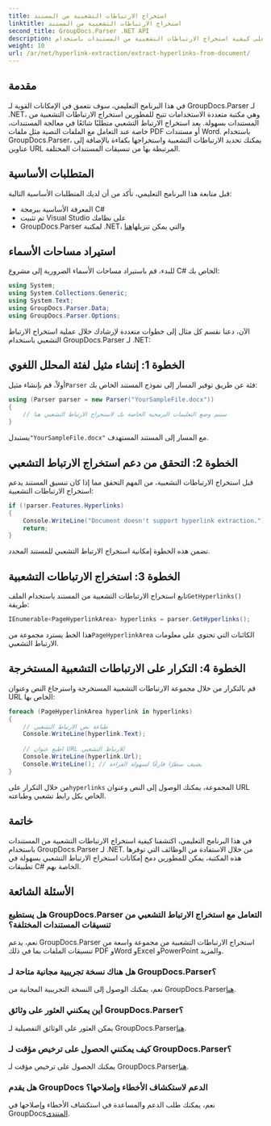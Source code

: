 ```yaml
---
title: استخراج الارتباطات التشعبية من المستند
linktitle: استخراج الارتباطات التشعبية من المستند
second_title: GroupDocs.Parser .NET API
description: تعرف على كيفية استخراج الارتباطات التشعبية من المستندات باستخدام GroupDocs.Parser لـ .NET. قم بتحسين تطبيقات C# الخاصة بك باستخدام هذا الدليل المباشر.
weight: 10
url: /ar/net/hyperlink-extraction/extract-hyperlinks-from-document/
---
```

## مقدمة
في هذا البرنامج التعليمي، سوف نتعمق في الإمكانات القوية لـ GroupDocs.Parser لـ .NET، وهي مكتبة متعددة الاستخدامات تتيح للمطورين استخراج الارتباطات التشعبية من المستندات بسهولة. يعد استخراج الارتباط التشعبي متطلبًا شائعًا في معالجة المستندات، خاصة عند التعامل مع الملفات النصية مثل ملفات PDF أو مستندات Word. باستخدام GroupDocs.Parser، يمكنك تحديد الارتباطات التشعبية واستخراجها بكفاءة بالإضافة إلى عناوين URL المرتبطة بها من تنسيقات المستندات المختلفة.
## المتطلبات الأساسية
قبل متابعة هذا البرنامج التعليمي، تأكد من أن لديك المتطلبات الأساسية التالية:
- المعرفة الأساسية ببرمجة C#
- تم تثبيت Visual Studio على نظامك
-  GroupDocs.Parser لمكتبة .NET، والتي يمكن تنزيلها[هنا](https://releases.groupdocs.com/parser/net/)
## استيراد مساحات الأسماء
للبدء، قم باستيراد مساحات الأسماء الضرورية إلى مشروع C# الخاص بك:
```csharp
using System;
using System.Collections.Generic;
using System.Text;
using GroupDocs.Parser.Data;
using GroupDocs.Parser.Options;
```

الآن، دعنا نقسم كل مثال إلى خطوات متعددة لإرشادك خلال عملية استخراج الارتباط التشعبي باستخدام GroupDocs.Parser لـ .NET:
## الخطوة 1: إنشاء مثيل لفئة المحلل اللغوي
 أولاً، قم بإنشاء مثيل`Parser` فئة عن طريق توفير المسار إلى نموذج المستند الخاص بك:
```csharp
using (Parser parser = new Parser("YourSampleFile.docx"))
{
    // سيتم وضع التعليمات البرمجية الخاصة بك لاستخراج الارتباط التشعبي هنا
}
```
 يستبدل`"YourSampleFile.docx"` مع المسار إلى المستند المستهدف.
## الخطوة 2: التحقق من دعم استخراج الارتباط التشعبي
قبل استخراج الارتباطات التشعبية، من المهم التحقق مما إذا كان تنسيق المستند يدعم استخراج الارتباطات التشعبية:
```csharp
if (!parser.Features.Hyperlinks)
{
    Console.WriteLine("Document doesn't support hyperlink extraction.");
    return;
}
```
تضمن هذه الخطوة إمكانية استخراج الارتباط التشعبي للمستند المحدد.
## الخطوة 3: استخراج الارتباطات التشعبية
 تابع استخراج الارتباطات التشعبية من المستند باستخدام الملف`GetHyperlinks()` طريقة:
```csharp
IEnumerable<PageHyperlinkArea> hyperlinks = parser.GetHyperlinks();
```
 هذا الخط يسترد مجموعة من`PageHyperlinkArea` الكائنات التي تحتوي على معلومات الارتباط التشعبي.
## الخطوة 4: التكرار على الارتباطات التشعبية المستخرجة
قم بالتكرار من خلال مجموعة الارتباطات التشعبية المستخرجة واسترجاع النص وعنوان URL الخاص بها:
```csharp
foreach (PageHyperlinkArea hyperlink in hyperlinks)
{
    // طباعة نص الارتباط التشعبي
    Console.WriteLine(hyperlink.Text);
    
    // اطبع عنوان URL للارتباط التشعبي
    Console.WriteLine(hyperlink.Url);
    Console.WriteLine(); // يضيف سطرًا فارغًا لسهولة القراءة
}
```
من خلال التكرار على`hyperlinks` المجموعة، يمكنك الوصول إلى النص وعنوان URL الخاص بكل رابط تشعبي وطباعته.
## خاتمة
في هذا البرنامج التعليمي، اكتشفنا كيفية استخراج الارتباطات التشعبية من المستندات باستخدام GroupDocs.Parser لـ .NET. من خلال الاستفادة من الوظائف التي توفرها هذه المكتبة، يمكن للمطورين دمج إمكانات استخراج الارتباط التشعبي بسهولة في تطبيقات C# الخاصة بهم.

## الأسئلة الشائعة
### هل يستطيع GroupDocs.Parser التعامل مع استخراج الارتباط التشعبي من تنسيقات المستندات المختلفة؟
نعم، يدعم GroupDocs.Parser استخراج الارتباطات التشعبية من مجموعة واسعة من تنسيقات الملفات بما في ذلك PDF وWord وExcel وPowerPoint والمزيد.
### هل هناك نسخة تجريبية مجانية متاحة لـ GroupDocs.Parser؟
 نعم، يمكنك الوصول إلى النسخة التجريبية المجانية من GroupDocs.Parser[هنا](https://releases.groupdocs.com/).
### أين يمكنني العثور على وثائق GroupDocs.Parser؟
 يمكن العثور على الوثائق التفصيلية لـ GroupDocs.Parser[هنا](https://tutorials.groupdocs.com/parser/net/).
### كيف يمكنني الحصول على ترخيص مؤقت لـ GroupDocs.Parser؟
 يمكنك الحصول على ترخيص مؤقت لـ GroupDocs.Parser[هنا](https://purchase.groupdocs.com/temporary-license/).
### هل يقدم GroupDocs الدعم لاستكشاف الأخطاء وإصلاحها؟
 نعم، يمكنك طلب الدعم والمساعدة في استكشاف الأخطاء وإصلاحها في GroupDocs[المنتدى](https://forum.groupdocs.com/c/parser/17).